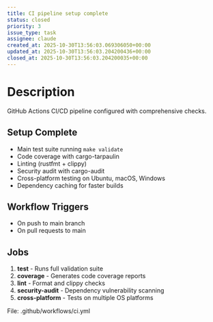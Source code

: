 ```yaml
---
title: CI pipeline setup complete
status: closed
priority: 3
issue_type: task
assignee: claude
created_at: 2025-10-30T13:56:03.069306050+00:00
updated_at: 2025-10-30T13:56:03.204200436+00:00
closed_at: 2025-10-30T13:56:03.204200035+00:00
---
```


# Description

GitHub Actions CI/CD pipeline configured with comprehensive checks.

## Setup Complete
- Main test suite running `make validate`
- Code coverage with cargo-tarpaulin
- Linting (rustfmt + clippy)
- Security audit with cargo-audit
- Cross-platform testing on Ubuntu, macOS, Windows
- Dependency caching for faster builds

## Workflow Triggers
- On push to main branch
- On pull requests to main

## Jobs
1. **test** - Runs full validation suite
2. **coverage** - Generates code coverage reports
3. **lint** - Format and clippy checks
4. **security-audit** - Dependency vulnerability scanning
5. **cross-platform** - Tests on multiple OS platforms

File: .github/workflows/ci.yml
